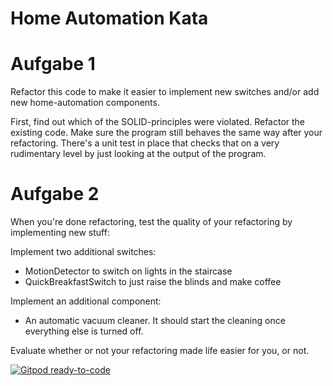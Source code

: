 # Home Automation Kata

# Aufgabe 1
Refactor this code to make it easier to implement new switches and/or add new home-automation components.

First, find out which of the SOLID-principles were violated. Refactor the existing code. Make sure the program still
behaves the same way after your refactoring. There's a unit test in place that checks that on a very rudimentary level
by just looking at the output of the program.

# Aufgabe 2
When you're done refactoring, test the quality of your refactoring by implementing new stuff:

Implement two additional switches:
* MotionDetector to switch on lights in the staircase
* QuickBreakfastSwitch to just raise the blinds and make coffee

Implement an additional component:
* An automatic vacuum cleaner. It should start the cleaning once everything else is turned off.

Evaluate whether or not your refactoring made life easier for you, or not.

[![Gitpod ready-to-code](https://img.shields.io/badge/Gitpod-ready--to--code-blue?logo=gitpod)](https://gitpod.io/#https://github.com/modernSE/kata-home-automation-java)
